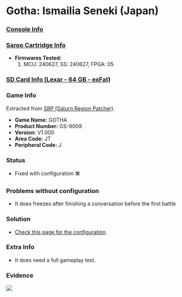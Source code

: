 # Gotha: Ismailia Seneki (Japan)

### [Console Info](../../../../../Info/Consoles/VA13/README.md)

### [Saroo Cartridge Info](../../../../../Info/Cartridges/RetroGameParadiseStore/1.32F/README.md)

- <b>Firmwares Tested:</b>
  1. MCU: 240627, SS: 240627, FPGA: 05

### [SD Card Info (Lexar - 64 GB - exFat)](../../../../../Info/SdCards/Lexar/64GB/exfat/README.md)

### Game Info

Extracted from [SRP (Saturn Region Patcher)](https://segaxtreme.net/resources/saturn-region-patcher.81/download).

- <b>Game Name:</b> GOTHA
- <b>Product Number:</b> GS-9009
- <b>Version:</b> V1.000
- <b>Area Code:</b> JT
- <b>Peripheral Code:</b> J

### Status

- Fixed with configuration :hammer_and_wrench:

### Problems without configuration

- It does freezes after finishing a conversation before the first battle

### Solution

- [Check this page for the configuration](https://github.com/williamdsw/saroo-configuration-list/blob/master/Regions/Retails/Japan/GS-9009/README.md).

### Extra Info

- It does need a full gameplay test.

### Evidence

[![](https://img.youtube.com/vi/bOjnu1jbtpY/0.jpg)](https://www.youtube.com/watch?v=bOjnu1jbtpY)
